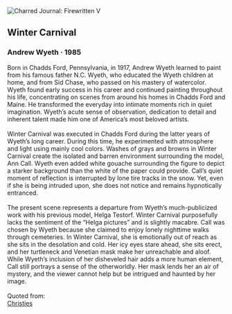 <div class="artwork-of-the-day">
  <div class="container">
    <div class="img-wrapper">
      <img
        src="https://uploads5.wikiart.org/00380/images/andrew-wyeth/img-1437.JPG!Large.JPG"
        alt="Charred Journal: Firewritten V" />
    </div>
    <div class="artwork-detail">
      <div class="artwork-origin"> 
        <h2 class="artwork-name">Winter Carnival</h2>
        <h3 class="artist">
          Andrew Wyeth
                    ·  1985
        </h3>
      </div>
      <p class="description">
        <span class="artwork-description-text ng-binding" ng-bind-html="viewModel.ArtworkOfTheDay.Description | unsafe">Born in Chadds Ford, Pennsylvania, in 1917, Andrew Wyeth learned to paint from his famous father N.C. Wyeth, who educated the Wyeth children at home, and from Sid Chase, who passed on his mastery of watercolor. Wyeth found early success in his career and continued painting throughout his life, concentrating on scenes from around his homes in Chadds Ford and Maine. He transformed the everyday into intimate moments rich in quiet imagination. Wyeth’s acute sense of observation, dedication to detail and inherent talent made him one of America’s most beloved artists.<br><br>Winter Carnival was executed in Chadds Ford during the latter years of Wyeth’s long career. During this time, he experimented with atmosphere and light using mainly cool colors. Washes of grays and browns in Winter Carnival create the isolated and barren environment surrounding the model, Ann Call. Wyeth even added white gouache surrounding the figure to depict a starker background than the white of the paper could provide. Call’s quiet moment of reflection is interrupted by lone tire tracks in the snow. Yet, even if she is being intruded upon, she does not notice and remains hypnotically entranced.<br><br>The present scene represents a departure from Wyeth’s much-publicized work with his previous model, Helga Testorf. Winter Carnival purposefully lacks the sentiment of the “Helga pictures” and is slightly macabre. Call was chosen by Wyeth because she claimed to enjoy lonely nighttime walks through cemeteries. In Winter Carnival, she is emotionally out of reach as she sits in the desolation and cold. Her icy eyes stare ahead, she sits erect, and her turtleneck and Venetian mask make her unreachable and aloof. While Wyeth’s inclusion of her disheveled hair adds a more human element, Call still portrays a sense of the otherworldly. Her mask lends her an air of mystery, and the viewer cannot help but be intrigued and haunted by her image.<br><br>Quoted from:<br><a target="_blank" href="https://www.christies.com/en/lot/lot-5846468">Christies</a></span>
                        <div class="text-shadow-container" ng-show="showShadow" style=""></div>
      </p>
    </div>
  </div>

</div>
